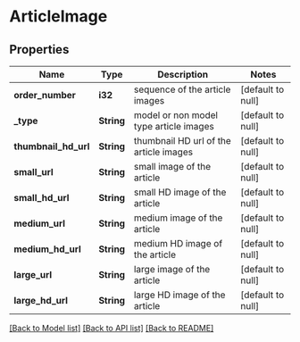 # ArticleImage

## Properties
Name | Type | Description | Notes
------------ | ------------- | ------------- | -------------
**order_number** | **i32** | sequence of the article images | [default to null]
**_type** | **String** | model or non model type article images | [default to null]
**thumbnail_hd_url** | **String** | thumbnail HD url of the article images | [default to null]
**small_url** | **String** | small image of the article | [default to null]
**small_hd_url** | **String** | small HD image of the article | [default to null]
**medium_url** | **String** | medium image of the article | [default to null]
**medium_hd_url** | **String** | medium HD image of the article | [default to null]
**large_url** | **String** | large image of the article | [default to null]
**large_hd_url** | **String** | large HD image of the article | [default to null]

[[Back to Model list]](../README.md#documentation-for-models) [[Back to API list]](../README.md#documentation-for-api-endpoints) [[Back to README]](../README.md)


